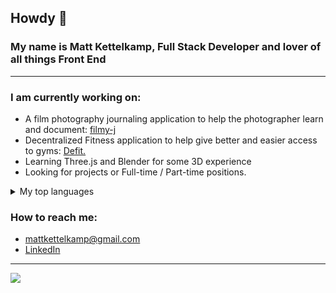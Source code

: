 ## Howdy 👋

### My name is Matt Kettelkamp, Full Stack Developer and lover of all things Front End  
<hr>

  
  ### I am currently working on: <br>
      
   - A film photography journaling application to help the photographer learn and document: [filmy-j](https://github.com/mkettel/filmy)
   - Decentralized Fitness application to help give better and easier access to gyms: [Defit.](https://github.com/SkiltonJ/DeFit)
   - Learning Three.js and Blender for some 3D experience
   - Looking for projects or Full-time / Part-time positions. 
      
  <details>
  <summary>My top languages</summary>

  | Rank | Languages |
  |-----:|-----------|
  |     1| Ruby      |
  |     2| Javascript|
  |     3| React     |

  </details>
  
  ### How to reach me:
  - [mattkettelkamp@gmail.com](mailto:mattkettelkamp@gmail.com) 
  - [LinkedIn](https://www.linkedin.com/in/matthew-kettelkamp-100490b2/)
  
 <hr>
 
  
  <div align="start">
    <a href="https://github.com/mkettel/github-readme-stats">
      <img align="center" src="https://github-readme-stats.vercel.app/api?username=mkettel&show_icons=true&theme=transparent" />
    </a>
  <div>

